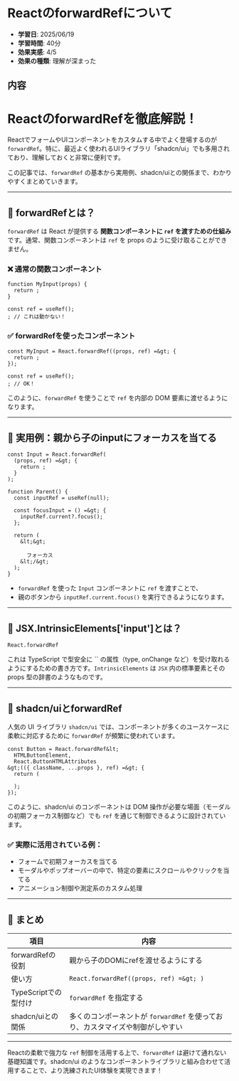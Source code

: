 # ReactのforwardRefについて

- **学習日**: 2025/06/19
- **学習時間**: 40分
- **効果実感**: 4/5
- **効果の種類**: 理解が深まった

## 内容

# ReactのforwardRefを徹底解説！

ReactでフォームやUIコンポーネントをカスタムする中でよく登場するのが `forwardRef`。特に、最近よく使われるUIライブラリ「shadcn/ui」でも多用されており、理解しておくと非常に便利です。

この記事では、`forwardRef` の基本から実用例、shadcn/uiとの関係まで、わかりやすくまとめていきます。

---

## 🔰 forwardRefとは？

`forwardRef` は React が提供する **関数コンポーネントに `ref` を渡すための仕組み** です。通常、関数コンポーネントは `ref` を props のように受け取ることができません。

### ❌ 通常の関数コンポーネント

```tsx
function MyInput(props) {
  return ;
}

const ref = useRef();
; // これは動かない！
```

### ✅ forwardRefを使ったコンポーネント

```tsx
const MyInput = React.forwardRef((props, ref) =&gt; {
  return ;
});

const ref = useRef();
; // OK！
```

このように、`forwardRef` を使うことで `ref` を内部の DOM 要素に渡せるようになります。

---

## 🎯 実用例：親から子のinputにフォーカスを当てる

```tsx
const Input = React.forwardRef(
  (props, ref) =&gt; {
    return ;
  }
);

function Parent() {
  const inputRef = useRef(null);

  const focusInput = () =&gt; {
    inputRef.current?.focus();
  };

  return (
    &lt;&gt;
      
      フォーカス
    &lt;/&gt;
  );
}
```

* `forwardRef` を使った `Input` コンポーネントに `ref` を渡すことで、
* 親のボタンから `inputRef.current.focus()` を実行できるようになります。

---

## 🧩 JSX.IntrinsicElements\['input']とは？

```tsx
React.forwardRef
```

これは TypeScript で型安全に `` の属性（type, onChange など）を受け取れるようにするための書き方です。`IntrinsicElements` は `JSX` 内の標準要素とその props 型の辞書のようなものです。

---

## 🚀 shadcn/uiとforwardRef

人気の UI ライブラリ `shadcn/ui` では、コンポーネントが多くのユースケースに柔軟に対応するために `forwardRef` が頻繁に使われています。

```tsx
const Button = React.forwardRef&lt;
  HTMLButtonElement,
  React.ButtonHTMLAttributes
&gt;(({ className, ...props }, ref) =&gt; {
  return (
    
  );
});
```

このように、shadcn/ui のコンポーネントは DOM 操作が必要な場面（モーダルの初期フォーカス制御など）でも `ref` を通じて制御できるように設計されています。

### ✅ 実際に活用されている例：

* フォームで初期フォーカスを当てる
* モーダルやポップオーバーの中で、特定の要素にスクロールやクリックを当てる
* アニメーション制御や測定系のカスタム処理

---

## 📝 まとめ

| 項目              | 内容                                                      |
| --------------- | ------------------------------------------------------- |
| forwardRefの役割   | 親から子のDOMにrefを渡せるようにする                                   |
| 使い方             | `React.forwardRef((props, ref) =&gt; )` |
| TypeScriptでの型付け | `forwardRef` を指定する                        |
| shadcn/uiとの関係   | 多くのコンポーネントが `forwardRef` を使っており、カスタマイズや制御がしやすい          |

---

Reactの柔軟で強力な `ref` 制御を活用する上で、`forwardRef` は避けて通れない基礎知識です。shadcn/ui のようなコンポーネントライブラリと組み合わせて活用することで、より洗練されたUI体験を実現できます！